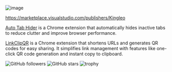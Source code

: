 ![image](https://github.com/user-attachments/assets/0b1317df-a196-47ca-95f8-18ebe17e7f5f)



https://marketplace.visualstudio.com/publishers/Kingleo

[Auto Tab Hider](https://chromewebstore.google.com/detail/auto-tab-hider/nangekjdnmmgegakiieaccnnmbngacal) is a Chrome extension that automatically hides inactive tabs to reduce clutter and improve browser performance.

[LinkClipQR](https://chromewebstore.google.com/detail/linkclipqr/pfoiggbooolekeidhigkdabkhdfhaphh) is a Chrome extension that shortens URLs and generates QR codes for easy sharing. It simplifies link management with features like one-click QR code generation and instant copy to clipboard.

![GitHub followers](https://img.shields.io/github/followers/KingleoJr?label=Follow&style=social)
![GitHub stars](https://img.shields.io/github/stars/KingleoJr?affiliations=OWNER%2CCOLLABORATOR&style=social)
![trophy](https://github-profile-trophy.vercel.app/?username=KingleoJr)

